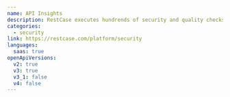 ```yaml
---
name: API Insights
description: RestCase executes hundrends of security and quality checks against the API definition, the API insights report provides detailed security scoring for prioritization, and remediation advice to help developers define the best API definition possible.
categories:
  - security
link: https://restcase.com/platform/security
languages:
  saas: true
openApiVersions:
  v2: true
  v3: true
  v3_1: false
  v4: false
---
```

